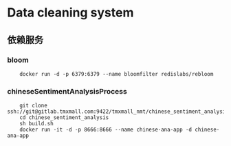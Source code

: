 # Data cleaning system

## 依赖服务

### bloom

```shell
    docker run -d -p 6379:6379 --name bloomfilter redislabs/rebloom
```

### chineseSentimentAnalysisProcess

```shell
    git clone ssh://git@gitlab.tmxmall.com:9422/tmxmall_nmt/chinese_sentiment_analysis.git
    cd chinese_sentiment_analysis
    sh build.sh
    docker run -it -d -p 8666:8666 --name chinese-ana-app -d chinese-ana-app
```
